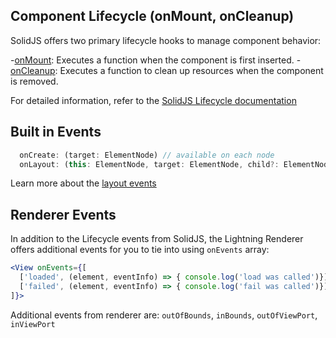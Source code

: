 ## Component Lifecycle (onMount, onCleanup)

SolidJS offers two primary lifecycle hooks to manage component behavior:

-[onMount](https://www.solidjs.com/docs/latest/api#onmount): Executes a function when the component is first inserted. -[onCleanup](https://www.solidjs.com/docs/latest/api#oncleanup): Executes a function to clean up resources when the component is removed.

For detailed information, refer to the [SolidJS Lifecycle documentation](https://docs.solidjs.com/references/api-reference/lifecycles/onMount)

## Built in Events

```jsx
  onCreate: (target: ElementNode) // available on each node
  onLayout: (this: ElementNode, target: ElementNode, child?: ElementNode, dimensions?: Dimensions)
```

Learn more about the [layout events](/layout.md)

## Renderer Events

In addition to the Lifecycle events from SolidJS, the Lightning Renderer offers additional events for you to tie into using `onEvents` array:

```jsx
<View onEvents={[
  ['loaded', (element, eventInfo) => { console.log('load was called')}]
  ['failed', (element, eventInfo) => { console.log('fail was called')}]
]}>
```

Additional events from renderer are: `outOfBounds`, `inBounds`, `outOfViewPort`, `inViewPort`
